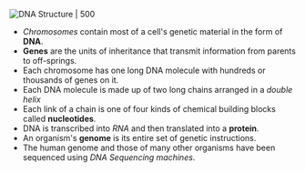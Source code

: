 ![DNA Structure | 500](https://cdn1.byjus.com/wp-content/uploads/2018/12/DNA-Structure1.png)

- *Chromosomes* contain most of a cell's genetic material in the form of **DNA**.
- **Genes** are the units of inheritance that transmit information from parents to off-springs.
- Each chromosome has one long DNA molecule with hundreds or thousands of genes on it.
- Each DNA molecule is made up of two long chains arranged in a *double helix*
- Each link of a chain is one of four kinds of chemical building blocks called **nucleotides**.
- DNA is transcribed into *RNA* and then translated into a **protein**.
- An organism's **genome** is its entire set of genetic instructions.
- The human genome and those of many other organisms have been sequenced using *DNA Sequencing machines*.